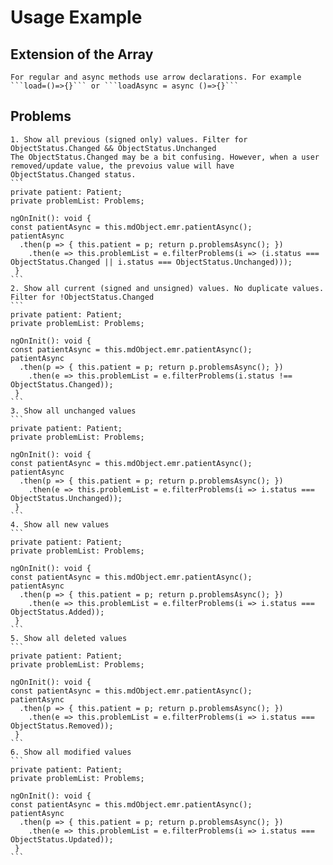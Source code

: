 
Usage Example
===============
## Extension of the Array<T>
    For regular and async methods use arrow declarations. For example ```load=()=>{}``` or ```loadAsync = async ()=>{}```

## Problems
    1. Show all previous (signed only) values. Filter for ObjectStatus.Changed && ObjectStatus.Unchanged
    The ObjectStatus.Changed may be a bit confusing. However, when a user removed/update value, the prevoius value will have ObjectStatus.Changed status.   
    ```
    private patient: Patient;
    private problemList: Problems;

    ngOnInit(): void {
    const patientAsync = this.mdObject.emr.patientAsync();
    patientAsync
      .then(p => { this.patient = p; return p.problemsAsync(); })
        .then(e => this.problemList = e.filterProblems(i => (i.status === ObjectStatus.Changed || i.status === ObjectStatus.Unchanged)));
     }
    ```
    2. Show all current (signed and unsigned) values. No duplicate values. Filter for !ObjectStatus.Changed
    ```
    private patient: Patient;
    private problemList: Problems;

    ngOnInit(): void {
    const patientAsync = this.mdObject.emr.patientAsync();
    patientAsync
      .then(p => { this.patient = p; return p.problemsAsync(); })
        .then(e => this.problemList = e.filterProblems(i.status !== ObjectStatus.Changed));
     }
    ```
    3. Show all unchanged values
    ```
    private patient: Patient;
    private problemList: Problems;

    ngOnInit(): void {
    const patientAsync = this.mdObject.emr.patientAsync();
    patientAsync
      .then(p => { this.patient = p; return p.problemsAsync(); })
        .then(e => this.problemList = e.filterProblems(i => i.status === ObjectStatus.Unchanged));
     }
    ```
    4. Show all new values
    ```
    private patient: Patient;
    private problemList: Problems;

    ngOnInit(): void {
    const patientAsync = this.mdObject.emr.patientAsync();
    patientAsync
      .then(p => { this.patient = p; return p.problemsAsync(); })
        .then(e => this.problemList = e.filterProblems(i => i.status === ObjectStatus.Added));
     }
    ```
    5. Show all deleted values
    ```
    private patient: Patient;
    private problemList: Problems;

    ngOnInit(): void {
    const patientAsync = this.mdObject.emr.patientAsync();
    patientAsync
      .then(p => { this.patient = p; return p.problemsAsync(); })
        .then(e => this.problemList = e.filterProblems(i => i.status === ObjectStatus.Removed));
     }
    ```
    6. Show all modified values
    ```
    private patient: Patient;
    private problemList: Problems;

    ngOnInit(): void {
    const patientAsync = this.mdObject.emr.patientAsync();
    patientAsync
      .then(p => { this.patient = p; return p.problemsAsync(); })
        .then(e => this.problemList = e.filterProblems(i => i.status === ObjectStatus.Updated));
     }
    ```
